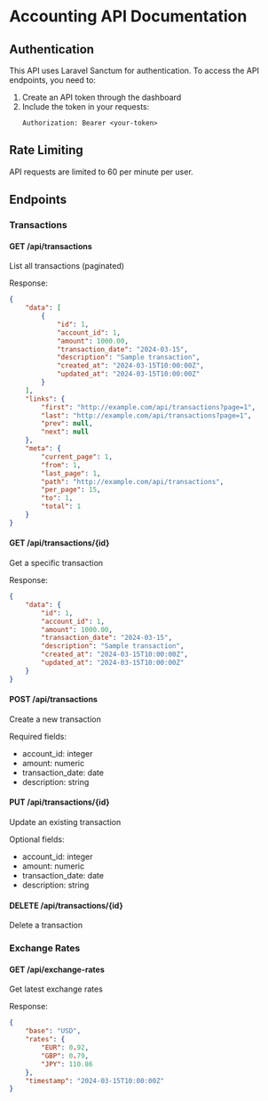 

# Accounting API Documentation

## Authentication
This API uses Laravel Sanctum for authentication. To access the API endpoints, you need to:

1. Create an API token through the dashboard
2. Include the token in your requests:
   ```
   Authorization: Bearer <your-token>
   ```

## Rate Limiting
API requests are limited to 60 per minute per user.

## Endpoints

### Transactions

#### GET /api/transactions
List all transactions (paginated)

Response:
```json
{
    "data": [
        {
            "id": 1,
            "account_id": 1,
            "amount": 1000.00,
            "transaction_date": "2024-03-15",
            "description": "Sample transaction",
            "created_at": "2024-03-15T10:00:00Z",
            "updated_at": "2024-03-15T10:00:00Z"
        }
    ],
    "links": {
        "first": "http://example.com/api/transactions?page=1",
        "last": "http://example.com/api/transactions?page=1",
        "prev": null,
        "next": null
    },
    "meta": {
        "current_page": 1,
        "from": 1,
        "last_page": 1,
        "path": "http://example.com/api/transactions",
        "per_page": 15,
        "to": 1,
        "total": 1
    }
}
```

#### GET /api/transactions/{id}
Get a specific transaction

Response:
```json
{
    "data": {
        "id": 1,
        "account_id": 1,
        "amount": 1000.00,
        "transaction_date": "2024-03-15",
        "description": "Sample transaction",
        "created_at": "2024-03-15T10:00:00Z",
        "updated_at": "2024-03-15T10:00:00Z"
    }
}
```

#### POST /api/transactions
Create a new transaction

Required fields:
- account_id: integer
- amount: numeric
- transaction_date: date
- description: string

#### PUT /api/transactions/{id}
Update an existing transaction

Optional fields:
- account_id: integer
- amount: numeric
- transaction_date: date
- description: string

#### DELETE /api/transactions/{id}
Delete a transaction

### Exchange Rates

#### GET /api/exchange-rates
Get latest exchange rates

Response:
```json
{
    "base": "USD",
    "rates": {
        "EUR": 0.92,
        "GBP": 0.79,
        "JPY": 110.86
    },
    "timestamp": "2024-03-15T10:00:00Z"
}
